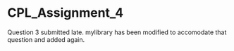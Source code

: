 # CPL_Assignment_4

Question 3 submitted late. mylibrary has been modified to accomodate that question and added again.
